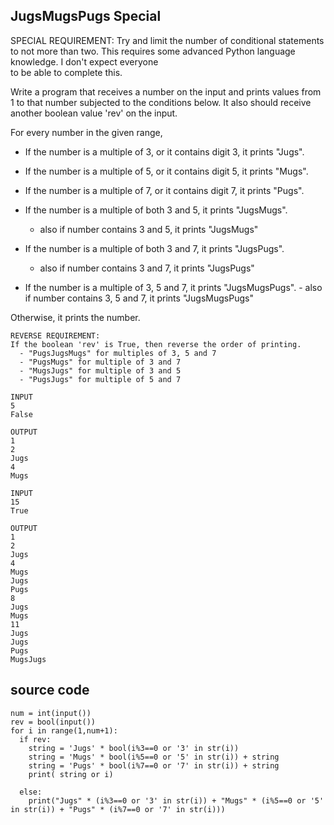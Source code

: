 ## JugsMugsPugs Special
SPECIAL REQUIREMENT: 
Try and limit the number of conditional statements to not more than two. 
This requires some advanced Python language knowledge. I don't expect everyone  
to be able to complete this.

Write a program that receives a number on the input and prints values from 1 to that number subjected to the conditions below. 
It also should receive another boolean value 'rev' on the input. 

For every number in the given range,   
- If the number is a multiple of 3, or it contains digit 3, it prints "Jugs".   
- If the number is a multiple of 5, or it contains digit 5, it prints "Mugs".  
- If the number is a multiple of 7, or it contains digit 7, it prints "Pugs".

- If the number is a multiple of both 3 and 5, it prints "JugsMugs".        
  - also if number contains 3 and 5, it prints "JugsMugs"  
- If the number is a multiple of both 3 and 7, it prints "JugsPugs".        
  - also if number contains 3 and 7, it prints "JugsPugs"
 - If the number is a multiple of 3, 5 and 7, it prints "JugsMugsPugs".
       - also if number contains 3, 5 and 7, it prints "JugsMugsPugs"

Otherwise, it prints the number.


```
REVERSE REQUIREMENT:
If the boolean 'rev' is True, then reverse the order of printing.    
  - "PugsJugsMugs" for multiples of 3, 5 and 7   
  - "PugsMugs" for multiple of 3 and 7   
  - "MugsJugs" for multiple of 3 and 5    
  - "PugsJugs" for multiple of 5 and 7
```


```
INPUT 
5
False

OUTPUT
1
2
Jugs
4
Mugs
```


```
INPUT 
15
True

OUTPUT
1
2
Jugs
4
Mugs
Jugs
Pugs
8
Jugs
Mugs
11
Jugs
Jugs
Pugs
MugsJugs
```

## source code
```
num = int(input())
rev = bool(input())
for i in range(1,num+1):
  if rev:
    string = 'Jugs' * bool(i%3==0 or '3' in str(i))
    string = 'Mugs' * bool(i%5==0 or '5' in str(i)) + string
    string = 'Pugs' * bool(i%7==0 or '7' in str(i)) + string
    print( string or i)
  
  else:
    print("Jugs" * (i%3==0 or '3' in str(i)) + "Mugs" * (i%5==0 or '5' in str(i)) + "Pugs" * (i%7==0 or '7' in str(i)))
```    
